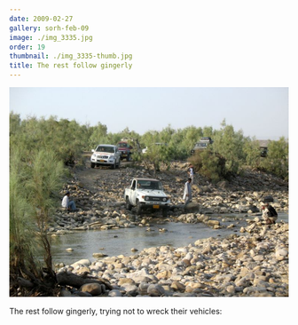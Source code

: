```yaml
---
date: 2009-02-27
gallery: sorh-feb-09
image: ./img_3335.jpg
order: 19
thumbnail: ./img_3335-thumb.jpg
title: The rest follow gingerly
---
```


![The rest follow gingerly](./img_3335.jpg)

The rest follow gingerly, trying not to wreck their vehicles:
